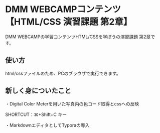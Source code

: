 # DMM WEBCAMPコンテンツ【HTML/CSS 演習課題 第2章】
DMM WEBCAMPの学習コンテンツHTML/CSSを学ぼうの演習課題 第2章です。
## 使い方
html/cssファイルのため、PCのブラウザで実行できます。

## 新しく身についたこと

・Digital Color Meterを用いた写真内の色コード取得とcssへの反映

SHORTCUT：⌘+Shift+C キー

・MarkdownエディタとしてTyporaの導入